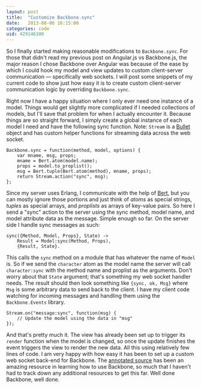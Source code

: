 ```yaml
---
layout: post
title:  "Customize Backbone.sync"
date:   2013-08-06 16:15:00
categories: code
uid: 429146100
---
```


So I finally started making reasonable modifications to `Backbone.sync`. For
those that didn't read my previous post on Angular.js vs Backbone.js, the major
reason I chose Backbone over Angular was because of the ease by which I could
hook my model and view updates to custom client-server communication &mdash;
specifically web sockets. I will post some snippets of my current code to show
just how easy it is to create custom client-server communication logic by
overriding `Backbone.sync`.

Right now I have a happy situation where I only ever need one instance of a
model. Things would get slightly more complicated if I needed collections of
models, but I'll save that problem for when I actually encounter it. Because
things are so straight forward, I simply create a global instance of each model
I need and have the following sync function. Note: `Stream` is a
[Bullet][bullet] object and has custom helper functions for streaming data
across the web socket.

    Backbone.sync = function(method, model, options) {
        var mname, msg, props;
        mname = Bert.atom(model.name);
        props = model.to_proplist();
        msg = Bert.tuple(Bert.atom(method), mname, props);
        return Stream.action("sync", msg);
    };

Since my server uses Erlang, I communicate with the help of [Bert][bertjs], but
you can mostly ignore those portions and just think of _atoms_ as special
strings, _tuples_ as special arrays, and _proplists_ as arrays of key-value
pairs. So here I send a "sync" action to the server using the sync method, model
name, and model attribute data as the message. Simple enough so far. On the
server side I handle sync messages as such:

    sync({Method, Model, Props}, State) ->
        Result = Model:sync(Method, Props),
        {Result, State}.

This calls the `sync` method on a module that has whatever the name of `Model`
is. So if we send the `character` atom as the model name the server will call
`character:sync` with the method name and proplist as the arguments. Don't worry
about that `State` argument; that's something my web socket handler needs. The
result should then look something like `{sync, ok, Msg}` where `Msg` is some
arbitrary data to send back to the client. I have my client code watching for
incoming messages and handling them using the `Backbone.Events` library.

    Stream.on("message:sync", function(msg) {
        // Update the model using the data in "msg"
    });

And that's pretty much it. The view has already been set up to trigger its
`render` function when the model is changed, so once the update finishes the
event triggers the view to render the new data. All this using relatively few
lines of code. I am very happy with how easy it has been to set up a custom
web socket back-end for Backbone. The [annotated source][bbannot] has been an
amazing resource in learning how to use Backbone, so much that I haven't had to
track down any additional resources to get this far. Well done Backbone, well
done.

[bullet]: https://github.com/extend/bullet
[bertjs]: https://github.com/rustyio/BERT-JS
[bbannot]: http://backbonejs.org/docs/backbone.html
